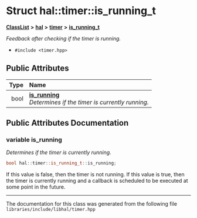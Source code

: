 

# Struct hal::timer::is\_running\_t



[**ClassList**](annotated.md) **>** [**hal**](namespacehal.md) **>** [**timer**](classhal_1_1timer.md) **>** [**is\_running\_t**](structhal_1_1timer_1_1is__running__t.md)



_Feedback after checking if the timer is running._ 

* `#include <timer.hpp>`





















## Public Attributes

| Type | Name |
| ---: | :--- |
|  bool | [**is\_running**](#variable-is_running)  <br>_Determines if the timer is currently running._  |












































## Public Attributes Documentation




### variable is\_running 

_Determines if the timer is currently running._ 
```C++
bool hal::timer::is_running_t::is_running;
```



If this value is false, then the timer is not running. If this value is true, then the timer is currently running and a callback is scheduled to be executed at some point in the future. 


        

------------------------------
The documentation for this class was generated from the following file `libraries/include/libhal/timer.hpp`

